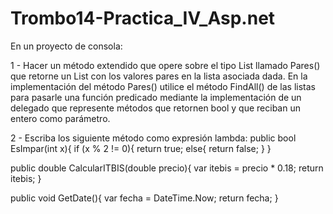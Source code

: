 # Trombo14-Practica_IV_Asp.net

En un proyecto de consola:

1 - Hacer un método extendido que opere sobre el tipo List<int> llamado Pares() que retorne un List<int> con los valores pares en la lista asociada dada. En la implementación del método Pares() utilice el método  FindAll() de las listas para pasarle una función predicado mediante la implementación de un delegado que represente métodos que retornen bool y que reciban un entero como parámetro.


2 -  Escriba los siguiente método como expresión lambda:
public bool EsImpar(int x){
     if (x % 2 != 0){
         return true;
     else{
         return false;
     }
}


public double CalcularITBIS(double precio){
    var itebis = precio * 0.18;
    return itebis;
}


public void GetDate(){
     var fecha = DateTime.Now;
     return fecha;
}

